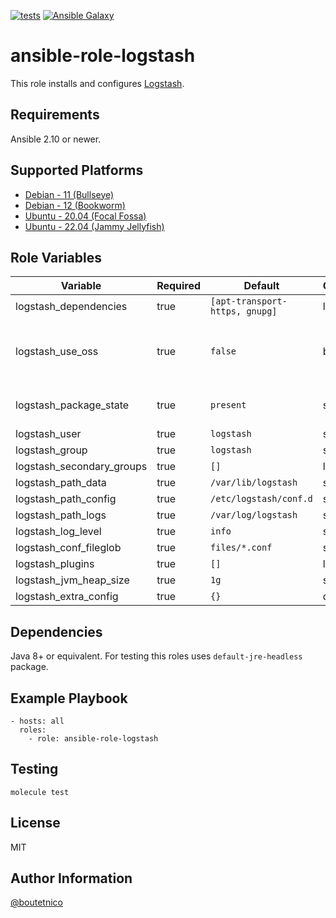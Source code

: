 [![tests](https://github.com/boutetnico/ansible-role-logstash/workflows/Test%20ansible%20role/badge.svg)](https://github.com/boutetnico/ansible-role-logstash/actions?query=workflow%3A%22Test+ansible+role%22)
[![Ansible Galaxy](https://img.shields.io/badge/galaxy-boutetnico.logstash-blue.svg)](https://galaxy.ansible.com/boutetnico/logstash)

ansible-role-logstash
=====================

This role installs and configures [Logstash](https://www.elastic.co/guide/en/logstash/current/index.html).

Requirements
------------

Ansible 2.10 or newer.

Supported Platforms
-------------------

- [Debian - 11 (Bullseye)](https://wiki.debian.org/DebianBullseye)
- [Debian - 12 (Bookworm)](https://wiki.debian.org/DebianBookworm)
- [Ubuntu - 20.04 (Focal Fossa)](http://releases.ubuntu.com/20.04/)
- [Ubuntu - 22.04 (Jammy Jellyfish)](http://releases.ubuntu.com/22.04/)

Role Variables
--------------

| Variable                     | Required | Default                         | Choices   | Comments                                      |
|------------------------------|----------|---------------------------------|-----------|-----------------------------------------------|
| logstash_dependencies        | true     | `[apt-transport-https, gnupg]`  | list      |                                               |
| logstash_use_oss             | true     | `false`                         | bool      | Whether to use Open Source version or not.    |
| logstash_package_state       | true     | `present`                       | string    | Use `latest` to upgrade logstash.             |
| logstash_user                | true     | `logstash`                      | string    |                                               |
| logstash_group               | true     | `logstash`                      | string    |                                               |
| logstash_secondary_groups    | true     | `[]`                            | list      |                                               |
| logstash_path_data           | true     | `/var/lib/logstash`             | string    |                                               |
| logstash_path_config         | true     | `/etc/logstash/conf.d`          | string    |                                               |
| logstash_path_logs           | true     | `/var/log/logstash`             | string    |                                               |
| logstash_log_level           | true     | `info`                          | string    |                                               |
| logstash_conf_fileglob       | true     | `files/*.conf`                  | string    |                                               |
| logstash_plugins             | true     | `[]`                            | list      |                                               |
| logstash_jvm_heap_size       | true     | `1g`                            | string    |                                               |
| logstash_extra_config        | true     | `{}`                            | dict      |                                               |

Dependencies
------------

Java 8+ or equivalent. For testing this roles uses `default-jre-headless` package.

Example Playbook
----------------

    - hosts: all
      roles:
        - role: ansible-role-logstash

Testing
-------

    molecule test

License
-------

MIT

Author Information
------------------

[@boutetnico](https://github.com/boutetnico)
